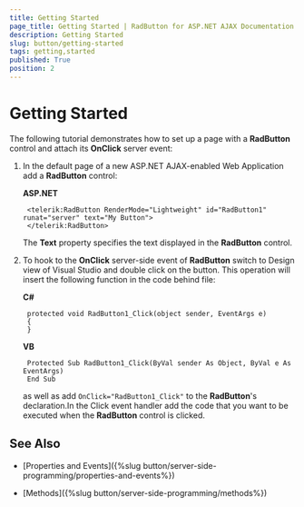 ```yaml
---
title: Getting Started
page_title: Getting Started | RadButton for ASP.NET AJAX Documentation
description: Getting Started
slug: button/getting-started
tags: getting,started
published: True
position: 2
---
```


# Getting Started

The following tutorial demonstrates how to set up a page with a **RadButton** control and attach its **OnClick** server event:

1. In the default page of a new ASP.NET AJAX-enabled Web Application add a **RadButton** control:

	**ASP.NET**	
	
		<telerik:RadButton RenderMode="Lightweight" id="RadButton1" runat="server" text="My Button">
		</telerik:RadButton>	

	The **Text** property specifies the text displayed in the **RadButton** control.

1. To hook to the **OnClick** server-side event of **RadButton** switch to Design view of Visual Studio and double click on the button. This operation will insert the following function in the code behind file:

	**C#**
	
		protected void RadButton1_Click(object sender, EventArgs e)
		{
		}

	**VB**
	
		Protected Sub RadButton1_Click(ByVal sender As Object, ByVal e As EventArgs)
		End Sub

	as well as add `OnClick="RadButton1_Click"` to the **RadButton**'s declaration.In the Click event handler add the code that you want to be executed when the **RadButton** control is clicked.

## See Also

 * [Properties and Events]({%slug button/server-side-programming/properties-and-events%})

 * [Methods]({%slug button/server-side-programming/methods%})